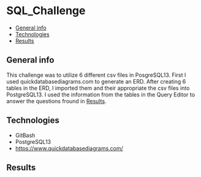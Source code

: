 # SQL_Challenge
* [General info](#general-info)
* [Technologies](#technologies)
* [Results](#results)


## General info
This challenge was to utilize 6 different csv files in PosgreSQL13. First I used quickdatabasediagrams.com to generate an ERD. After creating 6 tables in the ERD, I imported them and their appropriate the csv files into PostgreSQL13. I used the information from the tables in the Query Editor to answer the questions fround in [Results](#results).

## Technologies
* GitBash
* PostgreSQL13
* https://www.quickdatabasediagrams.com/

## Results

